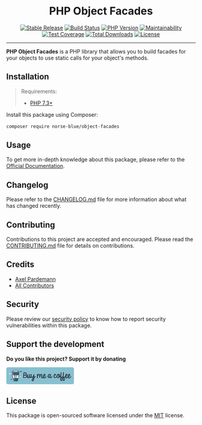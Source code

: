 <div align="center">
    <h1>PHP Object Facades</h1>
    <p align="center"> 
        <a href="https://packagist.org/packages/norse-blue/object-facades"><img alt="Stable Release" src="https://img.shields.io/packagist/v/norse-blue/object-facades.svg?style=flat-square&label=release&logo=packagist&logoColor=eceff4&colorA=4c566a&colorB=5e81ac"></a>
        <a href="https://travis-ci.com/norse-blue/php-object-facades"><img alt="Build Status" src="https://img.shields.io/travis/com/norse-blue/php-object-facades.svg?style=flat-square&label=build&logo=travis-ci&logoColor=eceff4&colorA=4c566a&colorB=88c0d0"></a>
        <a href="https://php.net/releases"><img alt="PHP Version" src="https://img.shields.io/packagist/php-v/norse-blue/object-facades.svg?style=flat-square&label=php&logo=php&logoColor=eceff4&colorA=4c566a&colorB=b48ead"></a>
        <a href="https://codeclimate.com/github/norse-blue/php-object-facades"><img alt="Maintainability" src="https://img.shields.io/codeclimate/maintainability/norse-blue/php-object-facades.svg?style=flat-square&label=maintainability&logo=code-climate&logoColor=eceff4&colorA=4c566a&colorB=88c0d0"></a>
        <a href="https://codeclimate.com/github/norse-blue/php-object-facades"><img alt="Test Coverage" src="https://img.shields.io/codeclimate/coverage/norse-blue/php-object-facades.svg?style=flat-square&label=coverage&logo=code-climate&logoColor=eceff4&colorA=4c566a&colorB=88c0d0"></a>
        <a href="https://packagist.org/packages/norse-blue/object-facades"><img alt="Total Downloads" src="https://img.shields.io/packagist/dt/norse-blue/object-facades.svg?style=flat-square&label=downloads&logoColor=eceff4&colorA=4c566a&colorB=88c0d0"></a>
        <a href="https://github.com/norse-blue/php-object-facades/blob/master/LICENSE.md"><img alt="License" src="https://img.shields.io/github/license/norse-blue/php-object-facades.svg?style=flat-square&label=license&logoColor=eceff4&colorA=4c566a&colorB=a3be8c"></a>
    </p>
</div>
<hr>

**PHP Object Facades** is a PHP library that allows you to build facades for your objects to use static calls for your object's methods.

## Installation

>Requirements:
>- [PHP 7.3+](https://php.net/releases)

Install this package using Composer:

```bash
composer require norse-blue/object-facades
```

## Usage

To get more in-depth knowledge about this package, please refer to the [Official Documentation](https://norse-blue.github.io/php-object-facades/).

## Changelog

Please refer to the [CHANGELOG.md](CHANGELOG.md) file for more information about what has changed recently.

## Contributing

Contributions to this project are accepted and encouraged. Please read the [CONTRIBUTING.md](.github/CONTRIBUTING.md) file for details on contributions.

## Credits

- [Axel Pardemann](https://github.com/axelitus)
- [All Contributors](../../contributors)

## Security

Please review our [security policy](https://github.com/norse-blue/php-object-facades/security/policy) to know how to report security vulnerabilities within this package.

## Support the development

**Do you like this project? Support it by donating**

<a href="https://www.buymeacoffee.com/axelitus"><img src="docs/assets/images/buy-me-a-coffee.svg" width="180" alt="Buy me a coffee"></img></a>

## License

This package is open-sourced software licensed under the [MIT](LICENSE.md) license.

